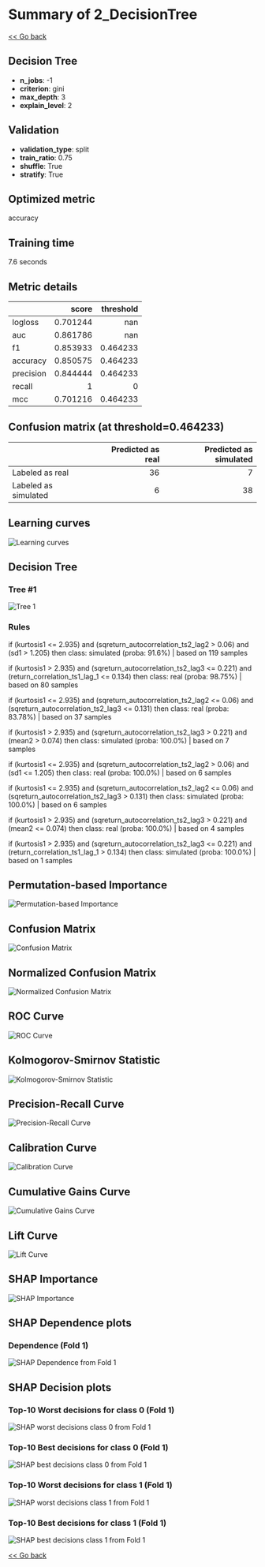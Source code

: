 # Summary of 2_DecisionTree

[<< Go back](../README.md)


## Decision Tree
- **n_jobs**: -1
- **criterion**: gini
- **max_depth**: 3
- **explain_level**: 2

## Validation
 - **validation_type**: split
 - **train_ratio**: 0.75
 - **shuffle**: True
 - **stratify**: True

## Optimized metric
accuracy

## Training time

7.6 seconds

## Metric details
|           |    score |   threshold |
|:----------|---------:|------------:|
| logloss   | 0.701244 |  nan        |
| auc       | 0.861786 |  nan        |
| f1        | 0.853933 |    0.464233 |
| accuracy  | 0.850575 |    0.464233 |
| precision | 0.844444 |    0.464233 |
| recall    | 1        |    0        |
| mcc       | 0.701216 |    0.464233 |


## Confusion matrix (at threshold=0.464233)
|                      |   Predicted as real |   Predicted as simulated |
|:---------------------|--------------------:|-------------------------:|
| Labeled as real      |                  36 |                        7 |
| Labeled as simulated |                   6 |                       38 |

## Learning curves
![Learning curves](learning_curves.png)

## Decision Tree 

### Tree #1
![Tree 1](learner_fold_0_tree.svg)

### Rules

if (kurtosis1 <= 2.935) and (sqreturn_autocorrelation_ts2_lag2 > 0.06) and (sd1 > 1.205) then class: simulated (proba: 91.6%) | based on 119 samples

if (kurtosis1 > 2.935) and (sqreturn_autocorrelation_ts2_lag3 <= 0.221) and (return_correlation_ts1_lag_1 <= 0.134) then class: real (proba: 98.75%) | based on 80 samples

if (kurtosis1 <= 2.935) and (sqreturn_autocorrelation_ts2_lag2 <= 0.06) and (sqreturn_autocorrelation_ts2_lag3 <= 0.131) then class: real (proba: 83.78%) | based on 37 samples

if (kurtosis1 > 2.935) and (sqreturn_autocorrelation_ts2_lag3 > 0.221) and (mean2 > 0.074) then class: simulated (proba: 100.0%) | based on 7 samples

if (kurtosis1 <= 2.935) and (sqreturn_autocorrelation_ts2_lag2 > 0.06) and (sd1 <= 1.205) then class: real (proba: 100.0%) | based on 6 samples

if (kurtosis1 <= 2.935) and (sqreturn_autocorrelation_ts2_lag2 <= 0.06) and (sqreturn_autocorrelation_ts2_lag3 > 0.131) then class: simulated (proba: 100.0%) | based on 6 samples

if (kurtosis1 > 2.935) and (sqreturn_autocorrelation_ts2_lag3 > 0.221) and (mean2 <= 0.074) then class: real (proba: 100.0%) | based on 4 samples

if (kurtosis1 > 2.935) and (sqreturn_autocorrelation_ts2_lag3 <= 0.221) and (return_correlation_ts1_lag_1 > 0.134) then class: simulated (proba: 100.0%) | based on 1 samples





## Permutation-based Importance
![Permutation-based Importance](permutation_importance.png)
## Confusion Matrix

![Confusion Matrix](confusion_matrix.png)


## Normalized Confusion Matrix

![Normalized Confusion Matrix](confusion_matrix_normalized.png)


## ROC Curve

![ROC Curve](roc_curve.png)


## Kolmogorov-Smirnov Statistic

![Kolmogorov-Smirnov Statistic](ks_statistic.png)


## Precision-Recall Curve

![Precision-Recall Curve](precision_recall_curve.png)


## Calibration Curve

![Calibration Curve](calibration_curve_curve.png)


## Cumulative Gains Curve

![Cumulative Gains Curve](cumulative_gains_curve.png)


## Lift Curve

![Lift Curve](lift_curve.png)



## SHAP Importance
![SHAP Importance](shap_importance.png)

## SHAP Dependence plots

### Dependence (Fold 1)
![SHAP Dependence from Fold 1](learner_fold_0_shap_dependence.png)

## SHAP Decision plots

### Top-10 Worst decisions for class 0 (Fold 1)
![SHAP worst decisions class 0 from Fold 1](learner_fold_0_shap_class_0_worst_decisions.png)
### Top-10 Best decisions for class 0 (Fold 1)
![SHAP best decisions class 0 from Fold 1](learner_fold_0_shap_class_0_best_decisions.png)
### Top-10 Worst decisions for class 1 (Fold 1)
![SHAP worst decisions class 1 from Fold 1](learner_fold_0_shap_class_1_worst_decisions.png)
### Top-10 Best decisions for class 1 (Fold 1)
![SHAP best decisions class 1 from Fold 1](learner_fold_0_shap_class_1_best_decisions.png)

[<< Go back](../README.md)
